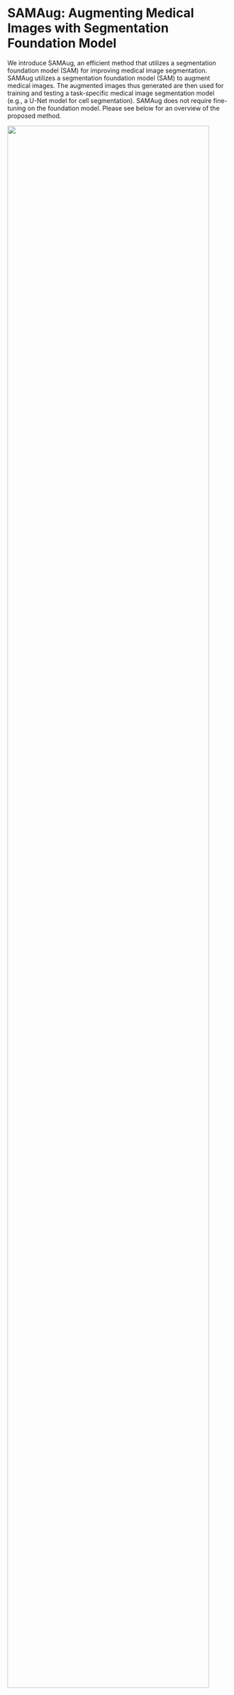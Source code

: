 # SAMAug: Augmenting Medical Images with Segmentation Foundation Model

We introduce SAMAug, an efficient method that utilizes a segmentation foundation model (SAM) for improving medical image segmentation. SAMAug utilizes a segmentation foundation model (SAM) to augment medical images. The augmented images thus generated are then used for training and testing a task-specific medical image segmentation model (e.g., a U-Net model for cell segmentation). SAMAug does not require fine-tuning on the foundation model. Please see below for an overview of the proposed method.


<img src="https://github.com/yizhezhang2000/SAMAug/blob/main/SAMAug_overview.png" width="95%" height="95%" />

Examples of the SAM-augmented images:

<img src="https://github.com/yizhezhang2000/SAMAug/blob/main/examples.png" width="95%" height="95%" />

More technical details can be found in this technical report: 

Yizhe Zhang, Tao Zhou, Peixian Liang, Danny Z. Chen, Input Augmentation with SAM: Boosting Medical Image Segmentation with Segmentation Foundation Model, arXiv preprint arXiv:2304.11332. 

Link: https://arxiv.org/abs/2304.11332

Below we highlight some experimental results.

## Experiments and Results

### Polyp Segmentation in Endoscopic Images:
(https://github.com/DengPingFan/PraNet)

CVC-ClinicDB:
Model | SAMAug | meanDic | meanIoU |
--- | :---: | :---: | :---: |
PraNet[1] | &#10007; | 85.8 | 80.0 | 
PraNet[1] | &#10003; | 89.1 | 83.9 | 

CVC-300:
Model | SAMAug | meanDic | meanIoU |
--- | :---: | :---: | :---: |
PraNet[1] | &#10007; | 87.7 | 80.2 | 
PraNet[1] | &#10003; | 87.9 | 80.6 | 

CVC-ColonDB:
Model | SAMAug | meanDic | meanIoU |
--- | :---: | :---: | :---: |
PraNet[1] | &#10007; | 67.3 | 59.8 | 
PraNet[1] | &#10003; | 70.6 | 63.2 | 

ETIS-LaribPolypDB:
Model | SAMAug | meanDic | meanIoU |
--- | :---: | :---: | :---: |
PraNet[1] | &#10007; | 57.6 | 50.8 | 
PraNet[1] | &#10003; | 64.0 | 57.2 | 

Kvasir:
Model | SAMAug | meanDic | meanIoU |
--- | :---: | :---: | :---: |
PraNet[1] | &#10007; | 85.4 | 78.8 | 
PraNet[1] | &#10003; | 89.7 | 83.7 | 

### Cell Segmentation in Histology Images:
MoNuSeg (https://monuseg.grand-challenge.org/):
Model | SAMAug | AJI | Pixel F-score |
--- | :---: | :---: | :---: |
U-Net[2] | &#10007; | 58.36 | 75.70 | 
U-Net[2] | &#10003; | 64.30 | 82.56 | 
P-Net[3] | &#10007; | 59.46 | 77.09 | 
P-Net[3] | &#10003; | 63.98 | 82.56 | 
Attention Net[4] | &#10007; | 58.76 | 75.43 | 
Attention Net[4] | &#10003; | 63.15 | 81.49 | 

[1] Fan, Deng-Ping, et al. "Pranet: Parallel reverse attention network for polyp segmentation." MICCAI, 2020.

[2] Ronneberger, Olaf, Philipp Fischer, and Thomas Brox. "U-net: Convolutional networks for biomedical image segmentation." Medical Image Computing and Computer-Assisted Intervention–MICCAI 2015: MICCAI, 2015.

[3] Wang, Guotai, et al. "DeepIGeoS: a deep interactive geodesic framework for medical image segmentation." IEEE-TPAMI, 2018.

[4] Oktay, Ozan, et al. "Attention U-Net: Learning Where to Look for the Pancreas." Medical Imaging with Deep Learning, 2018.

## Pre-computed SAM-Augmented Images

The SAM-augmented images used in the polyp segmentation (CVC-ClinicDB, CVC-300, CVC-ColonDB, ETIS-LaribPolypDB, and Kvasir datasets) can be obtained at the link below.

https://drive.google.com/drive/folders/1q6Ics1OuKVv0c1xGddUrQTx5QZhvB2iS?usp=share_link

In the near future, we will release more SAM-augmented images for more datasets. 

You can also refer the script in [SAMAug.py](https://github.com/yizhezhang2000/SAMAug/blob/main/SAMAug.py) for generating SAM-augmented images for your own medical image data.

##
Questions and comments are welcome! We believe there is room for further improvement. Please consider sharing your experience on SAMAug. Thank you.




